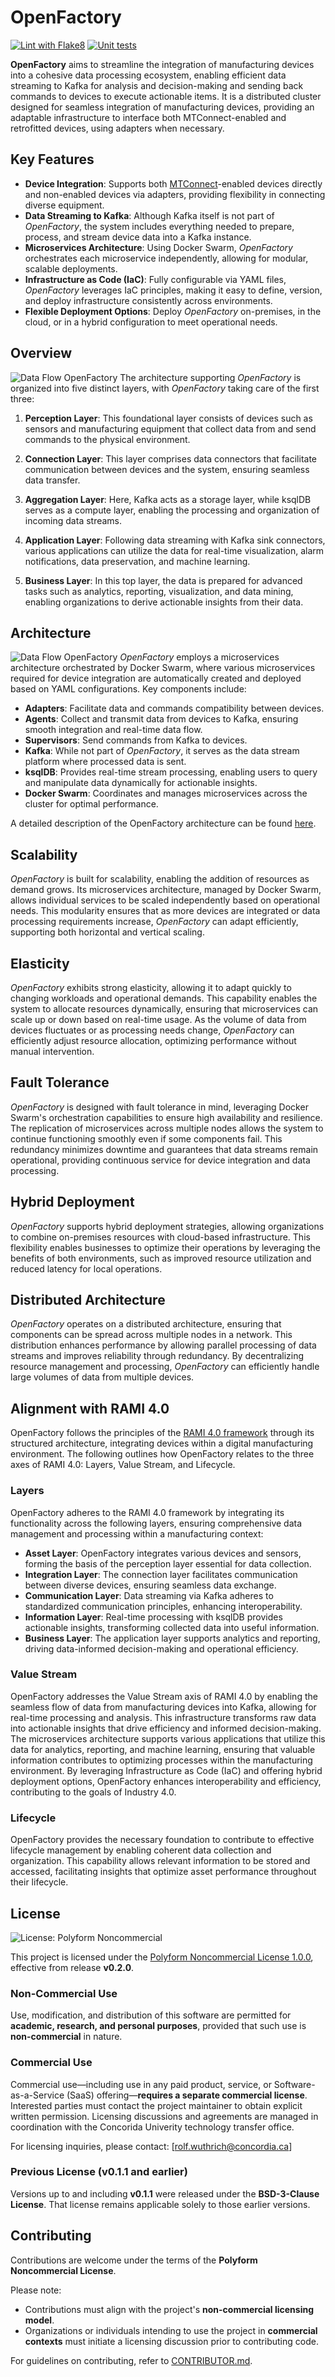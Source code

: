 # OpenFactory
[![Lint with Flake8](https://github.com/Demo-Smart-Factory-Concordia-University/OpenFactory/actions/workflows/lint.yml/badge.svg)](https://github.com/Demo-Smart-Factory-Concordia-University/OpenFactory/actions/workflows/lint.yml)
[![Unit tests](https://github.com/Demo-Smart-Factory-Concordia-University/OpenFactory/actions/workflows/unittests.yml/badge.svg)](https://github.com/Demo-Smart-Factory-Concordia-University/OpenFactory/actions/workflows/unittests.yml)


**OpenFactory** aims to streamline the integration of manufacturing devices into a cohesive data processing ecosystem, enabling efficient data streaming to Kafka for analysis and decision-making and sending back commands to devices to execute actionable items. It is a distributed cluster designed for seamless integration of manufacturing devices, providing an adaptable infrastructure to interface both MTConnect-enabled and retrofitted devices, using adapters when necessary.

## Key Features

- **Device Integration**: Supports both [MTConnect](http://mtconnect.org)-enabled devices directly and non-enabled devices via adapters, providing flexibility in connecting diverse equipment.
- **Data Streaming to Kafka**: Although Kafka itself is not part of *OpenFactory*, the system includes everything needed to prepare, process, and stream device data into a Kafka instance.
- **Microservices Architecture**: Using Docker Swarm, *OpenFactory* orchestrates each microservice independently, allowing for modular, scalable deployments.
- **Infrastructure as Code (IaC)**: Fully configurable via YAML files, *OpenFactory* leverages IaC principles, making it easy to define, version, and deploy infrastructure consistently across environments.
- **Flexible Deployment Options**: Deploy *OpenFactory* on-premises, in the cloud, or in a hybrid configuration to meet operational needs.

## Overview

![Data Flow OpenFactory](docs/img/DataFlow.png)
The architecture supporting *OpenFactory* is organized into five distinct layers, with *OpenFactory* taking care of the first three:

1. **Perception Layer**: This foundational layer consists of devices such as sensors and manufacturing equipment that collect data from and send commands to the physical environment.

2. **Connection Layer**: This layer comprises data connectors that facilitate communication between devices and the system, ensuring seamless data transfer.

3. **Aggregation Layer**: Here, Kafka acts as a storage layer, while ksqlDB serves as a compute layer, enabling the processing and organization of incoming data streams.

4. **Application Layer**: Following data streaming with Kafka sink connectors, various applications can utilize the data for real-time visualization, alarm notifications, data preservation, and machine learning.

5. **Business Layer**: In this top layer, the data is prepared for advanced tasks such as analytics, reporting, visualization, and data mining, enabling organizations to derive actionable insights from their data.

## Architecture

![Data Flow OpenFactory](docs/img/OFAArchitecture.png)
*OpenFactory* employs a microservices architecture orchestrated by Docker Swarm, where various microservices required for device integration are automatically created and deployed based on YAML configurations. Key components include:

- **Adapters**: Facilitate data and commands compatibility between devices.
- **Agents**: Collect and transmit data from devices to Kafka, ensuring smooth integration and real-time data flow.
- **Supervisors**: Send commands from Kafka to devices.
- **Kafka**: While not part of *OpenFactory*, it serves as the data stream platform where processed data is sent.
- **ksqlDB**: Provides real-time stream processing, enabling users to query and manipulate data dynamically for actionable insights.
- **Docker Swarm**: Coordinates and manages microservices across the cluster for optimal performance.

A detailed description of the OpenFactory architecture can be found [here](./docs/architecture/architecture.md).

## Scalability

*OpenFactory* is built for scalability, enabling the addition of resources as demand grows. Its microservices architecture, managed by Docker Swarm, allows individual services to be scaled independently based on operational needs. This modularity ensures that as more devices are integrated or data processing requirements increase, *OpenFactory* can adapt efficiently, supporting both horizontal and vertical scaling.

## Elasticity

*OpenFactory* exhibits strong elasticity, allowing it to adapt quickly to changing workloads and operational demands. This capability enables the system to allocate resources dynamically, ensuring that microservices can scale up or down based on real-time usage. As the volume of data from devices fluctuates or as processing needs change, *OpenFactory* can efficiently adjust resource allocation, optimizing performance without manual intervention.

## Fault Tolerance

*OpenFactory* is designed with fault tolerance in mind, leveraging Docker Swarm's orchestration capabilities to ensure high availability and resilience. The replication of microservices across multiple nodes allows the system to continue functioning smoothly even if some components fail. This redundancy minimizes downtime and guarantees that data streams remain operational, providing continuous service for device integration and data processing.

## Hybrid Deployment

*OpenFactory* supports hybrid deployment strategies, allowing organizations to combine on-premises resources with cloud-based infrastructure. This flexibility enables businesses to optimize their operations by leveraging the benefits of both environments, such as improved resource utilization and reduced latency for local operations.

## Distributed Architecture

*OpenFactory* operates on a distributed architecture, ensuring that components can be spread across multiple nodes in a network. This distribution enhances performance by allowing parallel processing of data streams and improves reliability through redundancy. By decentralizing resource management and processing, *OpenFactory* can efficiently handle large volumes of data from multiple devices.

## Alignment with RAMI 4.0

OpenFactory follows the principles of the [RAMI 4.0 framework](https://www.sci40.com/english/thematic-fields/rami4-0/) through its structured architecture, integrating devices within a digital manufacturing environment. The following outlines how OpenFactory relates to the three axes of RAMI 4.0: Layers, Value Stream, and Lifecycle.

### Layers
OpenFactory adheres to the RAMI 4.0 framework by integrating its functionality across the following layers, ensuring comprehensive data management and processing within a manufacturing context:
- **Asset Layer**: OpenFactory integrates various devices and sensors, forming the basis of the perception layer essential for data collection.
- **Integration Layer**: The connection layer facilitates communication between diverse devices, ensuring seamless data exchange.
- **Communication Layer**: Data streaming via Kafka adheres to standardized communication principles, enhancing interoperability.
- **Information Layer**: Real-time processing with ksqlDB provides actionable insights, transforming collected data into useful information.
- **Business Layer**: The application layer supports analytics and reporting, driving data-informed decision-making and operational efficiency.

### Value Stream
OpenFactory addresses the Value Stream axis of RAMI 4.0 by enabling the seamless flow of data from manufacturing devices into Kafka, allowing for real-time processing and analysis. This infrastructure transforms raw data into actionable insights that drive efficiency and informed decision-making. The microservices architecture supports various applications that utilize this data for analytics, reporting, and machine learning, ensuring that valuable information contributes to optimizing processes within the manufacturing environment. By leveraging Infrastructure as Code (IaC) and offering hybrid deployment options, OpenFactory enhances interoperability and efficiency, contributing to the goals of Industry 4.0.

### Lifecycle
OpenFactory provides the necessary foundation to contribute to effective lifecycle management by enabling coherent data collection and organization. This capability allows relevant information to be stored and accessed, facilitating insights that optimize asset performance throughout their lifecycle.

## License
![License: Polyform Noncommercial](https://img.shields.io/badge/license-Polyform--NC-blue)

This project is licensed under the [Polyform Noncommercial License 1.0.0](LICENSE), effective from release **v0.2.0**.

### **Non-Commercial Use**
Use, modification, and distribution of this software are permitted for **academic, research, and personal purposes**, provided that such use is **non-commercial** in nature.

### **Commercial Use**
Commercial use—including use in any paid product, service, or Software-as-a-Service (SaaS) offering—**requires a separate commercial license**. Interested parties must contact the project maintainer to obtain explicit written permission. Licensing discussions and agreements are managed in coordination with the Concorida Univerity technology transfer office.

For licensing inquiries, please contact: [rolf.wuthrich@concordia.ca]

### **Previous License (v0.1.1 and earlier)**
Versions up to and including **v0.1.1** were released under the **BSD-3-Clause License**. That license remains applicable solely to those earlier versions.

## Contributing

Contributions are welcome under the terms of the **Polyform Noncommercial License**. 

Please note:
- Contributions must align with the project's **non-commercial licensing model**.
- Organizations or individuals intending to use the project in **commercial contexts** must initiate a licensing discussion prior to contributing code.

For guidelines on contributing, refer to [CONTRIBUTOR.md](CONTRIBUTOR.md).
